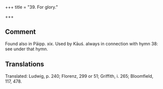 +++
title = "39. For glory."

+++
## Comment
Found also in Pāipp. xix. Used by Kāuś. always in connection with hymn 38: see under that hymn.


## Translations
Translated: Ludwig, p. 240; Florenz, 299 or 51; Griffith, i. 265; Bloomfield, 117, 478.
